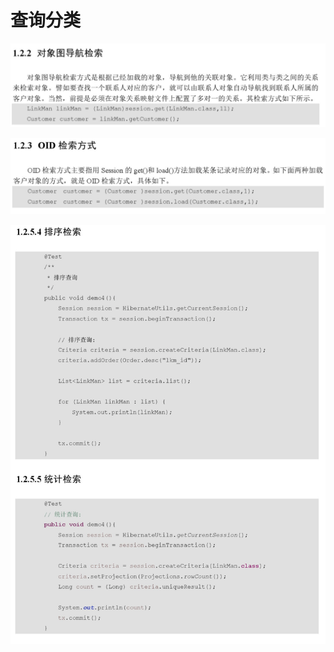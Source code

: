 # 查询分类

![](../../../../.gitbook/assets/image%20%2838%29.png)

![](../../../../.gitbook/assets/image%20%28241%29.png)

![](../../../../.gitbook/assets/image%20%28250%29.png)

## 



